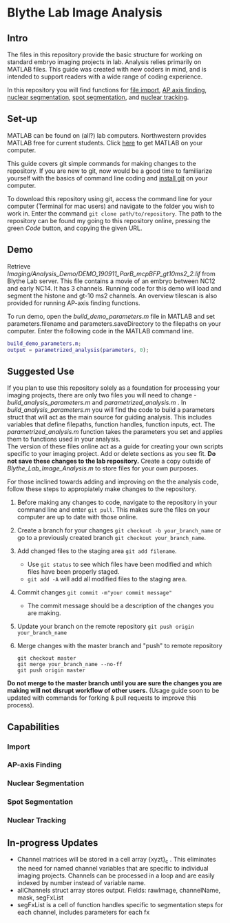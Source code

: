# Blythe Lab Image Analysis

## Intro
The files in this repository provide the basic structure for working on standard embryo imaging projects in lab. Analysis relies primarily on MATLAB files. This guide was created with new coders in mind, and is intended to support readers with a wide range of coding experience. 

In this repository you will find functions for [file import](#import), [AP axis finding](#apFind), [nuclear segmentation](#nucSeg), [spot segmentation](#spotSeg), and [nuclear tracking](#track).

## Set-up

MATLAB can be found on (all?) lab computers. Northwestern provides MATLAB free for current students. Click [here](https://www.it.northwestern.edu/software/matlab/obtain.html) to get MATLAB on your computer. 

This guide covers git simple commands for making changes to the repository. If you are new to git, now would be a good time to familiarize yourself with the basics of command line coding and [install git](https://git-scm.com/book/en/v2/Getting-Started-Installing-Git) on your computer.

To download this repository using git, access the command line for your computer (Terminal for mac users) and navigate to the folder you wish to work in. Enter the command `git clone path/to/repository`. The path to the repository can be found my going to this repository online, pressing the green *Code* button, and copying the given URL. 


## Demo

Retrieve *Imaging/Analysis\_Demo/DEMO\_190911\_ParB\_mcpBFP\_gt10ms2\_2.lif* from Blythe Lab server. This file contains a movie of an embryo between NC12 and early NC14. It has 3 channels. Running code for this demo will load and segment the histone and gt-10 ms2 channels. An overview tilescan is also provided for running AP-axis finding functions.  

To run demo, open the *build\_demo\_parameters.m* file in MATLAB and set parameters.filename and parameters.saveDirectory to the filepaths on your computer. Enter the following code in the MATLAB command line.  

```matlab  
build_demo_parameters.m;
output = parametrized_analysis(parameters, 0);

```

## Suggested Use

If you plan to use this repository solely as a foundation for processing your imaging projects, there are only two files you will need to change - *build\_analysis\_parameters.m* and *parametrized\_analysis.m* . In *build\_analysis\_parameters.m* you will find the code to build a parameters struct that will act as the main source for guiding analysis. This includes variables that define filepaths, function handles, function inputs, ect. The *parametrized\_analysis.m* function takes the parameters you set and applies them to functions used in your analysis.  
The version of these files online act as a guide for creating your own scripts specific to your imaging project. Add or delete sections as you see fit. **Do not save these changes to the lab repository.** Create a copy outside of *Blythe\_Lab\_Image\_Analysis.m* to store files for your own purposes.  

For those inclined towards adding and improving on the the analysis code, follow these steps to appropiately make changes to the repository. 

1. Before making any changes to code, navigate to the repository in your command line and enter `git pull`. This makes sure the files on your computer are up to date with those online. 
2. Create a branch for your changes `git checkout -b your_branch_name` or go to a previously created branch `git checkout your_branch_name`.
3. Add changed files to the staging area `git add filename`.
	* Use `git status` to see which files have been modified and which files have been properly staged.
	* `git add -A` will add all modified files to the staging area.
4. Commit changes `git commit -m"your commit message"`
	* The commit message should be a description of the changes you are making.
5. Update your branch on the remote repository `git push origin your_branch_name`
6. Merge changes with the master branch and "push" to remote repository    

	```
	git checkout master  
	git merge your_branch_name --no-ff
	git push origin master
	```

**Do not merge to the master branch until you are sure the changes you are making will not disrupt workflow of other users.** (Usage guide soon to be updated with commands for forking & pull requests to improve this process).


## Capabilities

### Import <a name="import"></a>
### AP-axis Finding <a name="apFind"></a>
### Nuclear Segmentation <a name="nucSeg"></a>
### Spot Segmentation <a name="spotSeg"></a>
### Nuclear Tracking <a name="track"></a>

## In-progress Updates
* Channel matrices will be stored in a cell array {xyzt}<sub>c</sub> . This eliminates the need for named channel variables that are specific to individual imaging projects. Channels can be processed in a loop and are easily indexed by number instead of variable name.
* allChannels struct array stores output. Fields: rawImage, channelName, mask, segFxList
* segFxList is a cell of function handles specific to segmentation steps for each channel, includes parameters for each fx 






